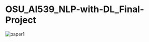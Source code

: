 # OSU_AI539_NLP-with-DL_Final-Project

![paper1](https://github.com/user-attachments/assets/7b24663e-d883-42c6-8000-828c162fa14f)
